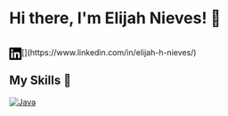 # Hi there, I'm Elijah Nieves! 👋

<br>
[<img align="left" alt="elijahnieves | LinkedIn" width="22px" src="./linkedin.svg" />](https://www.linkedin.com/in/elijah-h-nieves/)
<br>

## My Skills 🧠

[![Java](https://img.shields.io/badge/Java-%23ED8B00.svg?logo=openjdk&logoColor=white)](#)


